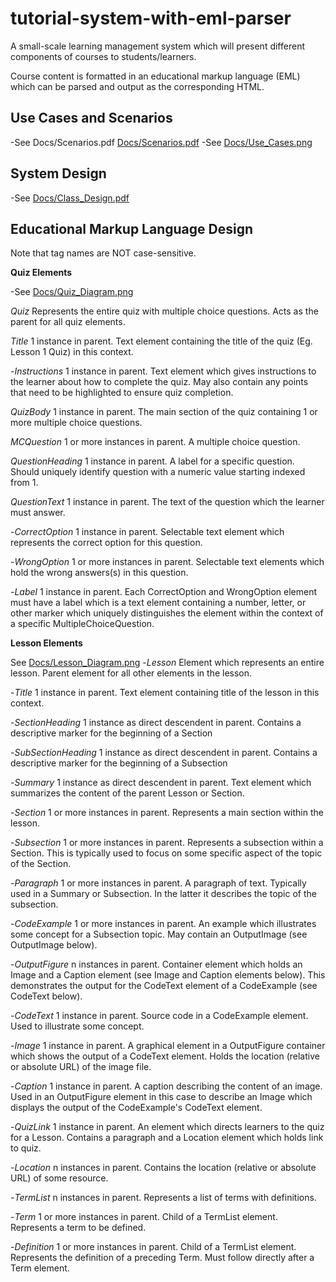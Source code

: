 # tutorial-system-with-eml-parser

A small-scale learning management system which will present different components of courses to students/learners. 

Course content is formatted in an educational markup language (EML) which can be parsed and output as the corresponding HTML.



## Use Cases and Scenarios

-See Docs/Scenarios.pdf [Docs/Scenarios.pdf](https://github.com/OCBier/tutorial-system-with-eml-parser/blob/master/Docs/Scenarios.pdf)
-See [Docs/Use_Cases.png](https://github.com/OCBier/tutorial-system-with-eml-parser/blob/master/Docs/Use_Cases.png)



## System Design 

-See [Docs/Class_Design.pdf](https://github.com/OCBier/tutorial-system-with-eml-parser/blob/master/Docs/Class_Design.pdf)





## Educational Markup Language Design


Note that tag names are NOT case-sensitive.

**Quiz Elements**

-See [Docs/Quiz_Diagram.png](https://github.com/OCBier/tutorial-system-with-eml-parser/blob/master/Docs/Quiz_Diagram.png)

*Quiz*
    Represents the entire quiz with multiple choice questions. Acts as the parent for all quiz elements.

*Title*
    1 instance in parent. Text element containing the title of the quiz (Eg. Lesson 1 Quiz) in this context.
    
-*Instructions*
    1 instance in parent. Text element which gives instructions to the learner about how to complete the quiz. May also contain any points that need to be highlighted to ensure quiz completion.
    
*QuizBody*
    1 instance in parent. The main section of the quiz containing 1 or more multiple choice questions.
    
*MCQuestion*
    1 or more instances in parent. A multiple choice question.
    
*QuestionHeading*
    1 instance in parent. A label for a specific question. Should uniquely identify question with a numeric value starting indexed from 1.
    
*QuestionText*
    1 instance in parent. The text of the question which the learner must answer.
    
-*CorrectOption*
    1 instance in parent. Selectable text element which represents the correct option for this question.
    
-*WrongOption*
    1 or more instances in parent. Selectable text elements which hold the wrong answers(s) in this question.
    
-*Label*
    1 instance in parent. Each CorrectOption and WrongOption element must have a label which is a text element containing a number, letter, or other marker which uniquely distinguishes the element within the context of a specific MultipleChoiceQuestion.


**Lesson Elements**

See [Docs/Lesson_Diagram.png](https://github.com/OCBier/tutorial-system-with-eml-parser/blob/master/Docs/Lesson_Diagram.png)
-*Lesson*
    Element which represents an entire lesson. Parent element for all other elements in the lesson.
    
-*Title*
    1 instance in parent. Text element containing title of the lesson in this context.
    
-*SectionHeading*
    1 instance as direct descendent in parent. Contains a descriptive marker for the beginning of a Section
    
-*SubSectionHeading*
    1 instance as direct descendent in parent. Contains a descriptive marker for the beginning of a Subsection
    
-*Summary*
    1 instance as direct descendent in parent. Text element which summarizes the content of the parent Lesson or Section.
    
-*Section*
    1 or more instances in parent. Represents a main section within the lesson.
    
-*Subsection*
    1 or more instances in parent. Represents a subsection within a Section. This is typically used to focus on some specific aspect of the topic of the Section.
    
-*Paragraph*
    1 or more instances in parent. A paragraph of text. Typically used in a Summary or Subsection. In the latter it describes the topic of the subsection.
    
-*CodeExample*
    1 or more instances in parent. An example which illustrates some concept for a Subsection topic. May contain an OutputImage (see OutputImage below).
    
-*OutputFigure*
    n instances in parent. Container element which holds an Image and a Caption element (see Image and Caption elements below). This demonstrates the output for the CodeText element of a CodeExample (see CodeText below).
    
-*CodeText*
    1 instance in parent. Source code in a CodeExample element. Used to illustrate some concept.
    
-*Image*
    1 instance in parent. A graphical element in a OutputFigure container which shows the output of a CodeText element. Holds the location (relative or absolute URL) of the image file.
    
-*Caption*
    1 instance in parent. A caption describing the content of an image. Used in an OutputFigure element in this case to describe an Image which displays the output of the CodeExample's CodeText element.
    
-*QuizLink*
    1 instance in parent. An element which directs learners to the quiz for a Lesson. Contains a paragraph and a Location element which holds link to quiz.
    
-*Location*
    n instances in parent. Contains the location (relative or absolute URL) of some resource.
    
-*TermList*
    n instances in parent. Represents a list of terms with definitions.
    
-*Term*
    1 or more instances in parent. Child of a TermList element. Represents a term to be defined.
    
-*Definition*
    1 or more instances in parent. Child of a TermList element. Represents the definition of a preceding Term. Must follow directly after a Term element.


